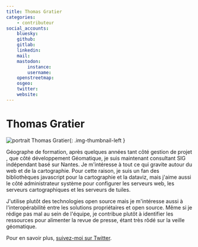 ```yaml
---
title: Thomas Gratier
categories:
    - contributeur
social_accounts:
    bluesky:
    github:
    gitlab:
    linkedin:
    mail:
    mastodon:
        instance:
        username:
    openstreetmap:
    osgeo:
    twitter:
    website:
---
```


# Thomas Gratier

<!-- --8<-- [start:author-sign-block] -->

![portrait Thomas Gratier](https://cdn.geotribu.fr/img/internal/contributeurs/tgra.png "portrait Thomas Gratier"){: .img-thumbnail-left }

Géographe de formation, après quelques années tant côté gestion de projet , que côté développement Géomatique, je suis maintenant consultant SIG indépendant basé sur Nantes. Je m'intéresse à tout ce qui gravite autour du web et de la cartographie. Pour cette raison, je suis un fan des bibliothèques javascript pour la cartographie et la dataviz, mais j'aime aussi le côté administrateur système pour configurer les serveurs web, les serveurs cartographiques et les serveurs de tuiles.

J'utilise plutôt des technologies open source mais je m'intéresse aussi à l'interopérabilité entre les solutions propriétaires et open source. Même si je rédige pas mal au sein de l'équipe, je contribue plutôt à identifier les ressources pour alimenter la revue de presse, étant très rôdé sur la veille géomatique.

Pour en savoir plus, [suivez-moi sur Twitter](https://twitter.com/ThomasG77).

<!-- --8<-- [end:author-sign-block] -->
